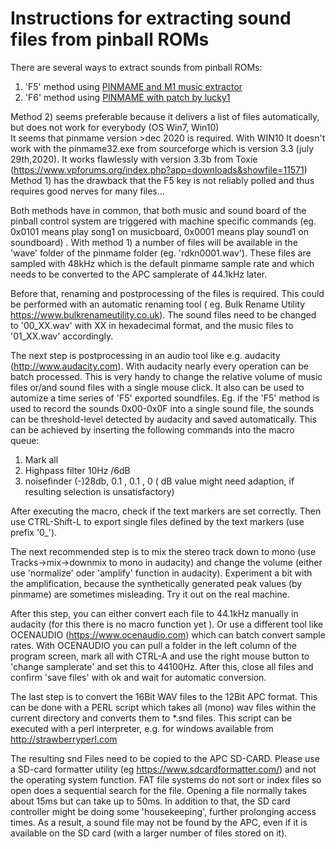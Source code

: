 # Instructions for extracting sound files from pinball ROMs

There are several ways to extract sounds from pinball ROMs:
1) 'F5' method using [PINMAME and M1 music extractor](https://www.vpforums.org/index.php?app=tutorials&article=54)  
2) 'F6' method using [PINMAME with patch by lucky1](https://vpuniverse.com/forums/topic/4489-pinmame-altsound-editor/)

Method 2) seems preferable because it delivers a list of files automatically, but does not work for everybody (OS Win7, Win10)  
It seems that pinmame version >dec 2020 is required. With WIN10 It doesn't work with the pinmame32.exe from sourceforge which is version 3.3 (july 29th,2020). It works flawlessly with version 3.3b from Toxie (https://www.vpforums.org/index.php?app=downloads&showfile=11571)  
Method 1) has the drawback that the F5 key is not reliably polled and thus requires good nerves for many files...

Both methods have in common, that both music and sound board of the pinball control system are triggered with machine specific commands (eg. 0x0101 means play song1 on musicboard, 0x0001 means play sound1 on soundboard) . With method 1) a number of files will be available in the 'wave' folder of the pinmame folder (eg. 'rdkn0001.wav').  These files are sampled with 48kHz which is the default pinmame sample rate and which needs to be converted to the APC samplerate of 44.1kHz later.

Before that, renaming and postprocessing of the files is required. This could be performed with an automatic renaming tool ( eg. Bulk Rename Utility https://www.bulkrenameutility.co.uk). The sound files need to be changed to '00_XX.wav' with XX in hexadecimal format, and the music files to '01_XX.wav' accordingly.

The next step is postprocessing in an audio tool like e.g. audacity (http://www.audacity.com). With audacity nearly every operation can be batch processed. This is very handy to change the relative volume of music files or/and sound files with a single mouse click.
It also can be used to automize a time series of 'F5' exported soundfiles. Eg. if the 'F5' method is used to record the sounds 0x00-0x0F into a single sound file, the sounds can be threshold-level detected by audacity and saved automatically.
This can be achieved by inserting the following commands into the macro queue:

1) Mark all
2) Highpass filter 10Hz /6dB
3) noisefinder (-)28db, 0.1 , 0.1 , 0  ( dB value might need adaption, if resulting selection is unsatisfactory)

After executing the macro, check if the text markers are set correctly. Then use CTRL-Shift-L to export single files defined by the text markers (use prefix '0_').

The next recommended step is to mix the stereo track down to mono (use Tracks->mix->downmix to mono in audacity) and change the volume (either use 'normalize' oder 'amplify' function in audacity). Experiment a bit with the amplification, because the synthetically generated peak values (by pinmame) are sometimes misleading. Try it out on the real machine.

After this step, you can either convert each file to 44.1kHz manually in audacity (for this there is no macro function yet ). Or use a different tool like OCENAUDIO (https://www.ocenaudio.com) which can batch convert sample rates. With OCENAUDIO you can pull a folder in the left column of the program screen, mark all with CTRL-A and use the right mouse button to 'change samplerate' and set this to 44100Hz. After this, close all files and confirm 'save files' with ok and wait for automatic conversion.

The last step is to convert the 16Bit WAV files to the 12Bit APC format. This can be done with a PERL script which takes all (mono) wav files within the current directory and converts them to *.snd files. This script can be executed with a perl interpreter, e.g. for windows available from http://strawberryperl.com

The resulting snd Files need to be copied to the APC SD-CARD. Please use a SD-card formatter utility (eg https://www.sdcardformatter.com/) and not the operating system function.  FAT file systems do not sort or index files so open does a sequential search for the file. Opening a file normally takes about 15ms but can take up to 50ms. In addition to that, the SD card controller might be doing some 'housekeeping', further prolonging access times. As a result, a sound file may not be found by the APC, even if it is available on the SD card (with a larger number of files stored on it). 
